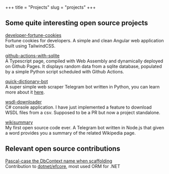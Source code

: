 +++
title = "Projects"
slug = "projects"
+++

## Some quite interesting open source projects
[developer-fortune-cookies](https://github.com/ilmalte/developer-fortune-cookies)<br>
Fortune cookies for developers. A simple and clean Angular web application built using TailwindCSS. 

[github-actions-with-sqlite](https://github.com/ilmalte/github-actions-with-sqlite)<br>
A Typescript page, compiled with Web Assembly and dynamically deployed on Github Pages. It displays random data from a sqlite database, populated by a simple Python script scheduled with Github Actions.

[quick-dictionary-bot](https://github.com/ilmalte/quick-dictionary-bot)<br>
A super simple web scraper Telegram bot written in Python, you can learn more about it [here](../posts/web-scarper-telegram-bot-python/).

[wsdl-downloader](https://github.com/ilmalte/wsdl-downloader)<br>
C# console application. I have just implemented a feature to download WSDL files from a csv. Supposed to be a PR but now a project standalone.

[wikisummary](https://github.com/ilmalte/wikisummary)<br>
My first open source code ever. A Telegram bot written in Node.js that given a word provides you a summary of the related Wikipedia page.

## Relevant open source contributions
[Pascal-case the DbContext name when scaffolding](https://github.com/dotnet/efcore/issues/27886)<br>
Contribution to [dotnet/efcore](https://github.com/dotnet/efcore/commit/5a759d5f61d2e28fc651f7059ce8b8bc0fe7ee3a), most used ORM for .NET